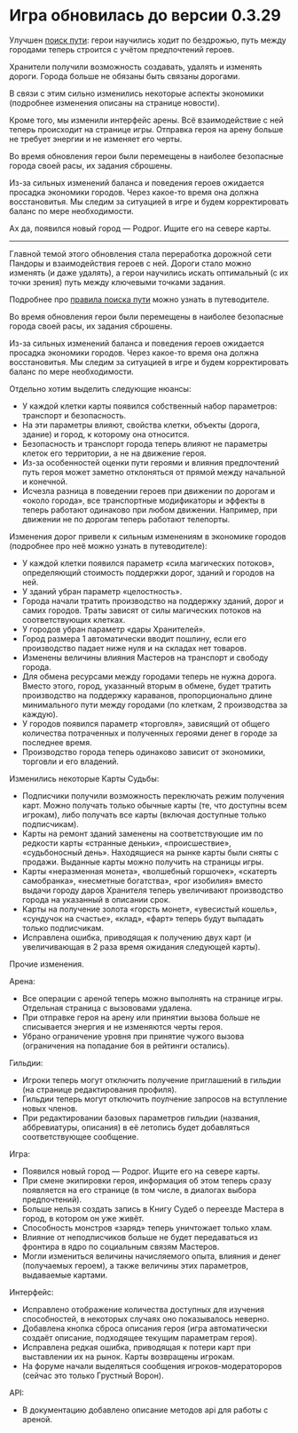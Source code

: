 
# Игра обновилась до версии 0.3.29

Улучшен [поиск пути](https://the-tale.org/guide/movement): герои научились ходит по бездрожью, путь между городами теперь строится с учётом предпочтений героев.

Хранители получили возможность создавать, удалять и изменять дороги. Города больше не обязаны быть связаны дорогами.

В связи с этим сильно изменились некоторые аспекты экономики (подробнее изменения описаны на странице новости).

Кроме того, мы изменили интерфейс арены. Всё взаимодействие с ней теперь происходит на странице игры. Отправка героя на арену больше не требует энергии и не изменяет его черты.

Во время обновления герои были перемещены в наиболее безопасные города своей расы, их задания сброшены.

Из-за сильных изменений баланса и поведения героев ожидается просадка экономики городов. Через какое-то время она должна восстановитья. Мы следим за ситуацией в игре и будем корректировать баланс по мере необходимости.

Ах да, появился новый город — Родрог. Ищите его на севере карты.

-----------------------------

Главной темой этого обновления стала переработка дорожной сети Пандоры и взаимодействия героев с ней. Дороги стало можно изменять (и даже удалять), а герои научились искать оптимальный (с их точки зрения) путь между ключевыми точками задания.

Подробнее про [правила поиска пути](https://the-tale.org/guide/movement) можно узнать в путеводителе.

Во время обновления герои были перемещены в наиболее безопасные города своей расы, их задания сброшены.

Из-за сильных изменений баланса и поведения героев ожидается просадка экономики городов. Через какое-то время она должна восстановитья. Мы следим за ситуацией в игре и будем корректировать баланс по мере необходимости.

Отдельно хотим выделить следующие нюансы:

- У каждой клетки карты появился собственный набор параметров: транспорт и безопасность.
- На эти параметры влияют, свойства клетки, объекты (дорога, здание) и город, к которому она относится.
- Безопасность и транспорт города теперь влияют не параметры клеток его территории, а не на движение героя.
- Из-за особенностей оценки пути героями и влияния предпочтений путь героя может заметно отклоняться от прямой между начальной и конечной.
- Исчезла разница в поведении героев при движении по дорогам и «около города», все транспортные модификаторы и эффекты в теперь работают одинаково при любом движении. Например, при движении не по дорогам теперь работают телепорты.

Изменения дорог привели к сильным изменениям в экономике городов (подробнее про неё можно узнать в путеводителе):

- У каждой клетки появился параметр «сила магических потоков», определяющий стоимость поддержки дорог, зданий и городов на ней.
- У зданий убран параметр «целостность».
- Города начали тратить производство на поддержку зданий, дорог и самих городов. Траты зависят от силы магических потоков на соответствующих клетках.
- У городов убран параметр «дары Хранителей».
- Город размера 1 автоматически вводит пошлину, если его производство падает ниже нуля и на складах нет товаров.
- Изменены величины влияния Мастеров на транспорт и свободу города.
- Для обмена ресурсами между городами теперь не нужна дорога. Вместо этого, город, указанный вторым в обмене, будет тратить производство на поддержку караванов, пропорционально длине минимального пути между городами (по клеткам, 2 производства за каждую).
- У городов появился параметр «торговля», зависящий от общего количества потраченных и полученных героями денег в городе за последнее время.
- Производство города теперь одинаково зависит от экономики, торговли и его владений.

Изменились некоторые Карты Судьбы:

- Подписчики получили возможность переключать режим получения карт. Можно получать только обычные карты (те, что доступны всем игрокам), либо получать все карты (включая доступные только подписчикам).
- Карты на ремонт зданий заменены на соответствующие им по редкости карты «странные деньки», «происшествие», «судьбоносный день». Находящиеся на рынке карты были сняты с продажи. Выданные карты можно получить на страницы игры.
- Карты «неразменная монета», «волшебный горшочек», «скатерть самобранка», «несметные богатства», «рог изобилия» вместо выдачи городу даров Хранителя теперь увеличивают производство города на указанный в описании срок.
- Карты на получение золота «горсть монет», «увесистый кошель», «сундучок на счастье», «клад», «фарт» теперь будут выпадать только подписчикам.
- Исправлена ошибка, приводящая к получению двух карт (и увеличивающая в 2 раза время ожидания следующей карты).

Прочие изменения.

Арена:

- Все операции с ареной теперь можно выполнять на странице игры. Отдельная страница с вызововами удалена.
- При отправке героя на арену или принятии вызова больше не списывается энергия и не изменяются черты героя.
- Убрано ограничение уровня при принятие чужого вызова (ограничения на попадание боя в рейтинги остались).

Гильдии:

- Игроки теперь могут отключить получение приглашений в гильдии (на странице редактирования профиля).
- Гильдии теперь могут отключить поулчение запросов на вступление новых членов.
- При редактировании базовых параметров гильдии (названия, аббревиатуры, описания) в её летопись будет добавляться соответствующее сообщение.

Игра:

- Появился новый город — Родрог. Ищите его на севере карты.
- При смене экипировки героя, информация об этом теперь сразу появляется на его странице (в том числе, в диалогах выбора предпочтений).
- Больше нельзя создать запись в Книгу Судеб о переезде Мастера в город, в котором он уже живёт.
- Способность монстров «заряд» теперь уничтожает только хлам.
- Влияние от неподписчиков больше не будет передаваться из фронтира в ядро по социальным связям Мастеров.
- Могли измениться величины начисляемого опыта, влияния и денег (получаемых героем), а также величины этих параметров, выдаваемые картами.

Интерфейс:

- Исправлено отображение количества доступных для изучения способностей, в некоторых случаях оно показывалось неверно.
- Добавлена кнопка сброса описания героя (игра автоматически создаёт описание, подходящее текущим параметрам героя).
- Исправлена редкая ошибка, приводящая к потери карт при выставлении их на рынок. Карты возвращены игрокам.
- На форуме начали выделяться сообщения игроков-модератороров (сейчас это только Грустный Ворон).

API:

- В документацию добавлено описание методов api для работы с ареной.
